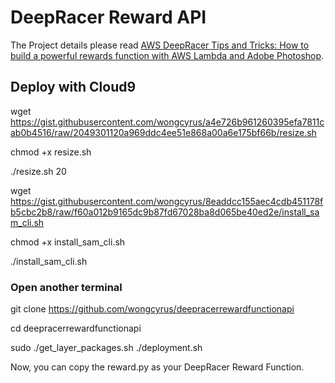 # DeepRacer Reward API


The Project details please read [AWS DeepRacer Tips and Tricks: How to build a powerful rewards function with AWS Lambda and Adobe Photoshop](https://www.linkedin.com/pulse/aws-deepracer-tips-tricks-how-build-powerful-rewards-wong/).


## Deploy with Cloud9

wget https://gist.githubusercontent.com/wongcyrus/a4e726b961260395efa7811cab0b4516/raw/2049301120a969ddc4ee51e868a00a6e175bf66b/resize.sh

chmod +x resize.sh

./resize.sh 20

wget https://gist.githubusercontent.com/wongcyrus/8eaddcc155aec4cdb451178fb5cbc2b8/raw/f60a012b9165dc9b87fd67028ba8d065be40ed2e/install_sam_cli.sh

chmod +x install_sam_cli.sh

./install_sam_cli.sh

### Open another terminal

git clone https://github.com/wongcyrus/deepracerrewardfunctionapi

cd deepracerrewardfunctionapi

sudo ./get_layer_packages.sh
./deployment.sh

Now, you can copy the reward.py as your DeepRacer Reward Function.

